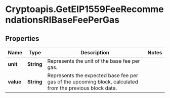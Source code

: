 # Cryptoapis.GetEIP1559FeeRecommendationsRIBaseFeePerGas

## Properties

Name | Type | Description | Notes
------------ | ------------- | ------------- | -------------
**unit** | **String** | Represents the unit of the base fee per gas. | 
**value** | **String** | Represents the expected base fee per gas of the upcoming block, calculated from the previous block data. | 


